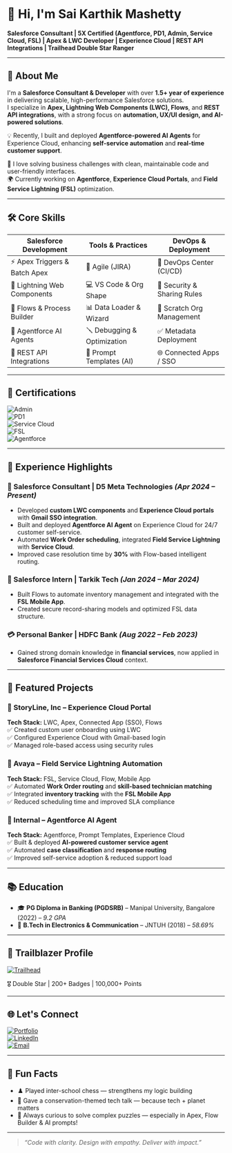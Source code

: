 # 👋 Hi, I'm Sai Karthik Mashetty

**Salesforce Consultant | 5X Certified (Agentforce, PD1, Admin, Service Cloud, FSL) | Apex & LWC Developer | Experience Cloud | REST API Integrations | Trailhead Double Star Ranger**

---

## 📇 About Me

I'm a **Salesforce Consultant & Developer** with over **1.5+ year of experience** in delivering scalable, high-performance Salesforce solutions.  
I specialize in **Apex, Lightning Web Components (LWC), Flows**, and **REST API integrations**, with a strong focus on **automation, UX/UI design, and AI-powered solutions**.

💡 Recently, I built and deployed **Agentforce-powered AI Agents** for Experience Cloud, enhancing **self-service automation** and **real-time customer support**.  

🔧 I love solving business challenges with clean, maintainable code and user-friendly interfaces.  
🌍 Currently working on **Agentforce**, **Experience Cloud Portals**, and **Field Service Lightning (FSL)** optimization.

---

## 🛠️ Core Skills

| Salesforce Development        | Tools & Practices         | DevOps & Deployment        |
|-------------------------------|----------------------------|-----------------------------|
| ⚡ Apex Triggers & Batch Apex  | 🧠 Agile (JIRA)            | 🚀 DevOps Center (CI/CD)    |
| 🎨 Lightning Web Components    | 💻 VS Code & Org Shape     | 🔐 Security & Sharing Rules |
| 🔄 Flows & Process Builder     | 📊 Data Loader & Wizard    | 🧪 Scratch Org Management   |
| 🤖 Agentforce AI Agents        | 🪛 Debugging & Optimization| ✅ Metadata Deployment      |
| 🔌 REST API Integrations       | 🎯 Prompt Templates (AI)   | 🌐 Connected Apps / SSO     |

---

## 📜 Certifications

![Admin](https://img.shields.io/badge/Salesforce_Administrator-green?style=flat-square&logo=salesforce)  
![PD1](https://img.shields.io/badge/Platform_Developer_I-blue?style=flat-square&logo=salesforce)  
![Service Cloud](https://img.shields.io/badge/Service_Cloud_Consultant-orange?style=flat-square&logo=salesforce)  
![FSL](https://img.shields.io/badge/Field_Service_Consultant-purple?style=flat-square&logo=salesforce)  
![Agentforce](https://img.shields.io/badge/Agentforce_Specialist-1E90FF?style=flat-square&logo=salesforce)  

---

## 💼 Experience Highlights

### 🚀 Salesforce Consultant | D5 Meta Technologies *(Apr 2024 – Present)*  
- Developed **custom LWC components** and **Experience Cloud portals** with **Gmail SSO integration**.  
- Built and deployed **Agentforce AI Agent** on Experience Cloud for 24/7 customer self-service.  
- Automated **Work Order scheduling**, integrated **Field Service Lightning** with **Service Cloud**.  
- Improved case resolution time by **30%** with Flow-based intelligent routing.  

### 🧪 Salesforce Intern | Tarkik Tech *(Jan 2024 – Mar 2024)*  
- Built Flows to automate inventory management and integrated with the **FSL Mobile App**.  
- Created secure record-sharing models and optimized FSL data structure.  

### 💳 Personal Banker | HDFC Bank *(Aug 2022 – Feb 2023)*  
- Gained strong domain knowledge in **financial services**, now applied in **Salesforce Financial Services Cloud** context.  

---

## 🧠 Featured Projects

### 🔹 StoryLine, Inc – Experience Cloud Portal  
**Tech Stack:** LWC, Apex, Connected App (SSO), Flows  
✅ Created custom user onboarding using LWC  
✅ Configured Experience Cloud with Gmail-based login  
✅ Managed role-based access using security rules  

### 🔹 Avaya – Field Service Lightning Automation  
**Tech Stack:** FSL, Service Cloud, Flow, Mobile App  
✅ Automated **Work Order routing** and **skill-based technician matching**  
✅ Integrated **inventory tracking** with the **FSL Mobile App**  
✅ Reduced scheduling time and improved SLA compliance  

### 🔹 Internal – Agentforce AI Agent  
**Tech Stack:** Agentforce, Prompt Templates, Experience Cloud  
✅ Built & deployed **AI-powered customer service agent**  
✅ Automated **case classification** and **response routing**  
✅ Improved self-service adoption & reduced support load  

---

## 📚 Education

- 🎓 **PG Diploma in Banking (PGDSRB)** – Manipal University, Bangalore (2022) – *9.2 GPA*  
- 🧠 **B.Tech in Electronics & Communication** – JNTUH (2018) – *58.69%*  

---

## 🌟 Trailblazer Profile

[![Trailhead](https://img.shields.io/badge/Trailhead_Ranger-00A1E0?style=for-the-badge&logo=salesforce&logoColor=white)](https://trailblazer.me/id/u9m3anetwfx74cp1p2)  

🎖️ Double Star | 200+ Badges | 100,000+ Points  

---

## 🌐 Let's Connect

[![Portfolio](https://img.shields.io/badge/Portfolio-FF5722?style=for-the-badge&logo=dev.to&logoColor=white)](https://myportfolio-f-dev-ed.develop.my.site.com/portfolio/s/)  
[![LinkedIn](https://img.shields.io/badge/LinkedIn-0077B5?style=for-the-badge&logo=linkedin&logoColor=white)](https://linkedin.com/in/karthik-mashetty-7b189a131)  
[![Email](https://img.shields.io/badge/Gmail-D14836?style=for-the-badge&logo=gmail&logoColor=white)](mailto:karthikmashetty.dev@gmail.com)  

---

## 🧾 Fun Facts

- ♟️ Played inter-school chess — strengthens my logic building  
- 🌿 Gave a conservation-themed tech talk — because tech + planet matters  
- 🧩 Always curious to solve complex puzzles — especially in Apex, Flow Builder & AI prompts!  

---

> *“Code with clarity. Design with empathy. Deliver with impact.”*
